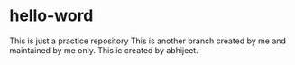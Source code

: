 # hello-word
This is just a practice repository
This is another branch created by me and maintained by me only.
This ic created by abhijeet.
